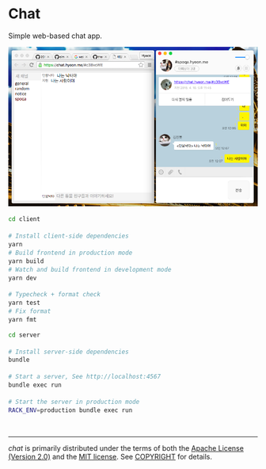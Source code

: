 Chat
========
Simple web-based chat app.

![Sample Image]

```bash
cd client

# Install client-side dependencies
yarn
# Build frontend in production mode
yarn build
# Watch and build frontend in development mode
yarn dev

# Typecheck + format check
yarn test
# Fix format
yarn fmt
```
```bash
cd server

# Install server-side dependencies
bundle

# Start a server, See http://localhost:4567
bundle exec run

# Start the server in production mode
RACK_ENV=production bundle exec run
```

&nbsp;

--------
*chat* is primarily distributed under the terms of both the [Apache License
(Version 2.0)] and the [MIT license]. See [COPYRIGHT] for details.

[Sample Image]: https://raw.githubusercontent.com/simnalamburt/i/master/chat/sample.png
[Apache License (Version 2.0)]: LICENSE-APACHE
[MIT license]: LICENSE-MIT
[COPYRIGHT]: COPYRIGHT
